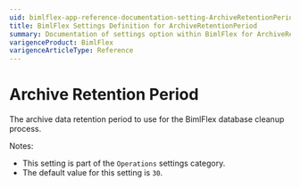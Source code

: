 ```yaml
---
uid: bimlflex-app-reference-documentation-setting-ArchiveRetentionPeriod
title: BimlFlex Settings Definition for ArchiveRetentionPeriod
summary: Documentation of settings option within BimlFlex for ArchiveRetentionPeriod
varigenceProduct: BimlFlex
varigenceArticleType: Reference
---
```


# Archive Retention Period

The archive data retention period to use for the BimlFlex database cleanup process.

Notes:

* This setting is part of the `Operations` settings category.
* The default value for this setting is `30`.
